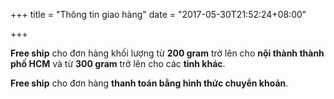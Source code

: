 +++
title = "Thông tin giao hàng"
date = "2017-05-30T21:52:24+08:00"

+++

**Free ship** cho đơn hàng khối lượng từ **200 gram** trở lên cho **nội thành thành phố HCM** và từ **300 gram** trở lên cho các **tỉnh khác**.

**Free ship** cho đơn hàng **thanh toán bằng hình thức chuyển khoản**.